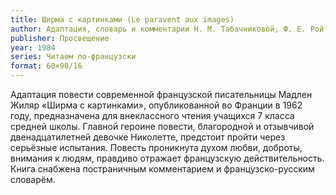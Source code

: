 ```yaml
---
title: Ширма с картинками (Le paravent aux images)
author: Адаптация, словарь и комментарии Н. М. Табачниковой, Ф. Е. Ройтенберг
publisher: Просвещение
year: 1984
series: Читаем по-французски
format: 60×90/16
---
```


Адаптация повести современной французской писательницы Мадлен Жиляр «Ширма с картинками», опубликованной во Франции в 1962 году, предназначена для внеклассного чтения учащихся 7 класса средней школы.
Главной героине повести, благородной и отзывчивой двенадцатилетней девочке Николетте, предстоит пройти через серьёзные испытания. Повесть проникнута духом любви, доброты, внимания к людям, правдиво отражает
французскую действительность.
Книга снабжена постраничным комментарием и французско-русским словарём.
